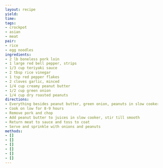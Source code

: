 ```yaml
---
layout: recipe
yield: 
time: 
tags:
- crockpot
- asian
- meat
pair:
- rice
- egg noodles
ingredients:
- 2 lb boneless pork loin
- 1 large red bell pepper, strips
- 1/3 cup teriyaki sauce
- 2 tbsp rice vinegar
- 1 tsp red pepper flakes
- 2 cloves garlic, minced
- 1/4 cup creamy peanut butter
- 1/2 cup green onion
- 1/4 cup dry roasted peanuts
directions:
- Everything besides peanut butter, green onion, peanuts in slow cooker
- Cook on low for 8-9 hours
- Remove pork and chop
- Add peanut butter to juices in slow cooker, stir till smooth
- Return meat to sauce and toss to coat
- Serve and sprinkle with onions and peanuts
methods:
- []
- []
- []
- []
- []
- []
---
```

